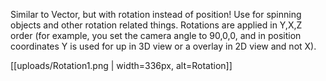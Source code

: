 Similar to Vector, but with rotation instead of position! Use for spinning objects and other rotation related things. Rotations are applied in Y,X,Z order (for example, you set the camera angle to 90,0,0, and in position coordinates Y is used for up in 3D view or a overlay in 2D view and not X).

[[uploads/Rotation1.png | width=336px, alt=Rotation]]